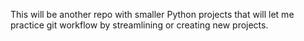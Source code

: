 This will be another repo with smaller Python projects that will let me 
practice git workflow by streamlining or creating new projects.

